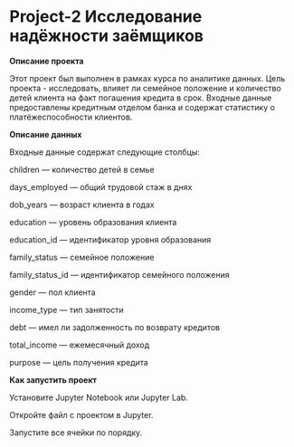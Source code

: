 # Project-2 Исследование надёжности заёмщиков
**Описание проекта**

Этот проект был выполнен в рамках курса по аналитике данных. Цель проекта - исследовать, влияет ли семейное положение и количество детей клиента на факт погашения кредита в срок. Входные данные предоставлены кредитным отделом банка и содержат статистику о платёжеспособности клиентов.

**Описание данных**

Входные данные содержат следующие столбцы:


children — количество детей в семье

days_employed — общий трудовой стаж в днях

dob_years — возраст клиента в годах

education — уровень образования клиента

education_id — идентификатор уровня образования

family_status — семейное положение

family_status_id — идентификатор семейного положения

gender — пол клиента

income_type — тип занятости

debt — имел ли задолженность по возврату кредитов

total_income — ежемесячный доход

purpose — цель получения кредита

**Как запустить проект**

Установите Jupyter Notebook или Jupyter Lab.

Откройте файл с проектом в Jupyter.

Запустите все ячейки по порядку.
